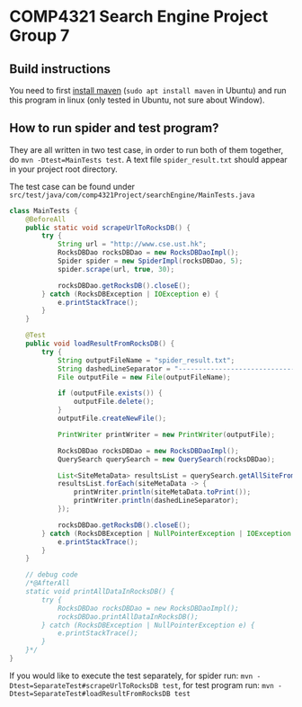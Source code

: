 # COMP4321 Search Engine Project Group 7

## Build instructions

You need to first [install maven](https://maven.apache.org/install.html) (`sudo apt install maven` in Ubuntu) and run this program in linux (only tested in Ubuntu, not sure about Window).

## How to run spider and test program?

They are all written in two test case, in order to run both of them together, do `mvn -Dtest=MainTests test`. A text file `spider_result.txt` should appear in your project root directory.

The test case can be found under `src/test/java/com/comp4321Project/searchEngine/MainTests.java`

```java
class MainTests {
    @BeforeAll
    public static void scrapeUrlToRocksDB() {
        try {
            String url = "http://www.cse.ust.hk";
            RocksDBDao rocksDBDao = new RocksDBDaoImpl();
            Spider spider = new SpiderImpl(rocksDBDao, 5);
            spider.scrape(url, true, 30);

            rocksDBDao.getRocksDB().closeE();
        } catch (RocksDBException | IOException e) {
            e.printStackTrace();
        }
    }

    @Test
    public void loadResultFromRocksDB() {
        try {
            String outputFileName = "spider_result.txt";
            String dashedLineSeparator = "--------------------------------------------------------------------------";
            File outputFile = new File(outputFileName);

            if (outputFile.exists()) {
                outputFile.delete();
            }
            outputFile.createNewFile();

            PrintWriter printWriter = new PrintWriter(outputFile);

            RocksDBDao rocksDBDao = new RocksDBDaoImpl();
            QuerySearch querySearch = new QuerySearch(rocksDBDao);

            List<SiteMetaData> resultsList = querySearch.getAllSiteFromDB();
            resultsList.forEach(siteMetaData -> {
                printWriter.println(siteMetaData.toPrint());
                printWriter.println(dashedLineSeparator);
            });

            rocksDBDao.getRocksDB().closeE();
        } catch (RocksDBException | NullPointerException | IOException e) {
            e.printStackTrace();
        }
    }

    // debug code
    /*@AfterAll
    static void printAllDataInRocksDB() {
        try {
            RocksDBDao rocksDBDao = new RocksDBDaoImpl();
            rocksDBDao.printAllDataInRocksDB();
        } catch (RocksDBException | NullPointerException e) {
            e.printStackTrace();
        }
    }*/
}
```

If you would like to execute the test separately, for spider run: `mvn -Dtest=SeparateTest#scrapeUrlToRocksDB test`, 
for test program run: `mvn -Dtest=SeparateTest#loadResultFromRocksDB test` 
